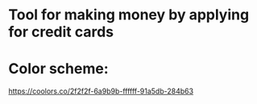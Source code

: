 # Tool for making money by applying for credit cards


# Color scheme:

https://coolors.co/2f2f2f-6a9b9b-ffffff-91a5db-284b63
